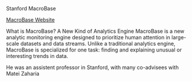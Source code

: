 

Stanford MacroBase

[MacroBase Website](https://macrobase.stanford.edu/)


What is MacroBase? A New Kind of Analytics Engine
MacroBase is a new analytic monitoring engine designed to prioritize human attention in large-scale datasets and data streams. Unlike a traditional analytics engine, MacroBase is specialized for one task: finding and explaining unusual or interesting trends in data.


He was an assistent professor in Stanford, with many co-advisees with Matei Zaharia
